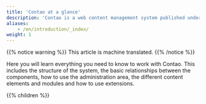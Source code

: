 ```yaml
---
title: 'Contao at a glance'
description: 'Contao is a web content management system published under an open source license, namely the Lesser General Public License.'
aliases:
    - /en/introduction/_index/
weight: 1
---
```


{{% notice warning %}}
This article is machine translated.
{{% /notice %}}

Here you will learn everything you need to know to work with Contao. This includes the structure of the system, the basic relationships between the components, how to use the administration area, the different content elements and modules and how to use extensions.

{{% children %}}
